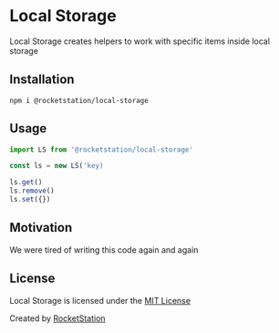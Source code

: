 # Local Storage

Local Storage creates helpers to work with specific items inside local storage

## Installation

```
npm i @rocketstation/local-storage
```

## Usage

```javascript
import LS from '@rocketstation/local-storage'

const ls = new LS('key)

ls.get()
ls.remove()
ls.set({})
```

## Motivation

We were tired of writing this code again and again

## License

Local Storage is licensed under the [MIT License](http://opensource.org/licenses/MIT)

Created by [RocketStation](http://rstation.io)
